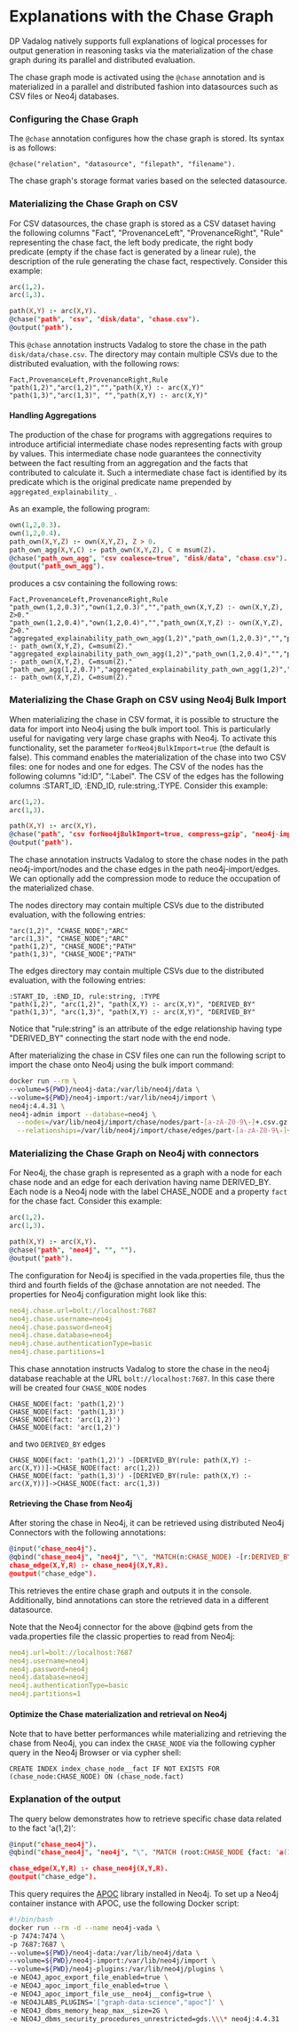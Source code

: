 # Explanations with the Chase Graph

DP Vadalog natively supports full explanations of logical processes for output
generation in reasoning tasks via the materialization of the chase graph during
its parallel and distributed evaluation.

The chase graph mode is activated using the `@chase` annotation and is
materialized in a parallel and distributed fashion into datasources such as CSV
files or Neo4j databases.

### Configuring the Chase Graph

The `@chase` annotation configures how the chase graph is stored. Its syntax is
as follows:

```
@chase("relation", "datasource", "filepath", "filename").
```

The chase graph's storage format varies based on the selected datasource.

### Materializing the Chase Graph on CSV

For CSV datasources, the chase graph is stored as a CSV dataset having the
following columns "Fact", "ProvenanceLeft", "ProvenanceRight", "Rule"
representing the chase fact, the left body predicate, the right body predicate
(empty if the chase fact is generated by a linear rule), the description of the
rule generating the chase fact, respectively. Consider this example:

```prolog showLineNumbers {5}
arc(1,2).
arc(1,3).

path(X,Y) :- arc(X,Y).
@chase("path", "csv", "disk/data", "chase.csv").
@output("path").
```

This `@chase` annotation instructs Vadalog to store the chase in the path
`disk/data/chase.csv`. The directory may contain multiple CSVs due to the
distributed evaluation, with the following rows:

```csv title="Chase graph at: disk/data/chase.csv" showLineNumbers
Fact,ProvenanceLeft,ProvenanceRight,Rule
"path(1,2)","arc(1,2)","","path(X,Y) :- arc(X,Y)"
"path(1,3)","arc(1,3)", "","path(X,Y) :- arc(X,Y)"
```

#### Handling Aggregations

The production of the chase for programs with aggregations requires to introduce
artificial intermediate chase nodes representing facts with group by values.
This intermediate chase node guarantees the connectivity between the fact
resulting from an aggregation and the facts that contributed to calculate it.
Such a intermediate chase fact is identified by its predicate which is the
original predicate name prepended by `aggregated_explainability_` .

As an example, the following program:

```prolog showLineNumbers
own(1,2,0.3).
own(1,2,0.4).
path_own(X,Y,Z) :- own(X,Y,Z), Z > 0.
path_own_agg(X,Y,C) :- path_own(X,Y,Z), C = msum(Z).
@chase("path_own_agg", "csv coalesce=true", "disk/data", "chase.csv").
@output("path_own_agg").
```

produces a csv containing the following rows:

```csv title="Chase graph at: disk/data/chase.csv" showLineNumbers
Fact,ProvenanceLeft,ProvenanceRight,Rule
"path_own(1,2,0.3)","own(1,2,0.3)","","path_own(X,Y,Z) :- own(X,Y,Z), Z>0."
"path_own(1,2,0.4)","own(1,2,0.4)","","path_own(X,Y,Z) :- own(X,Y,Z), Z>0."
"aggregated_explainability_path_own_agg(1,2)","path_own(1,2,0.3)","","path_own_agg(X,Y,C) :- path_own(X,Y,Z), C=msum(Z)."
"aggregated_explainability_path_own_agg(1,2)","path_own(1,2,0.4)","","path_own_agg(X,Y,C) :- path_own(X,Y,Z), C=msum(Z)."
"path_own_agg(1,2,0.7)","aggregated_explainability_path_own_agg(1,2)","","path_own_agg(X,Y,C) :- path_own(X,Y,Z), C=msum(Z)."
```

### Materializing the Chase Graph on CSV using Neo4j Bulk Import

When materializing the chase in CSV format, it is possible to structure the data
for import into Neo4j using the bulk import tool. This is particularly useful
for navigating very large chase graphs with Neo4j. To activate this
functionality, set the parameter `forNeo4jBulkImport=true` (the default is
false). This command enables the materialization of the chase into two CSV
files: one for nodes and one for edges. The CSV of the nodes has the following
columns "id:ID", ":Label". The CSV of the edges has the following columns
:START_ID, :END_ID, rule:string,:TYPE. Consider this example:

```prolog showLineNumbers
arc(1,2).
arc(1,3).

path(X,Y) :- arc(X,Y).
@chase("path", "csv forNeo4jBulkImport=true, compress=gzip", "neo4j-import", "chase").
@output("path").
```

The chase annotation instructs Vadalog to store the chase nodes in the path
neo4j-import/nodes and the chase edges in the path neo4j-import/edges. We can
optionally add the compression mode to reduce the occupation of the materialized
chase.

The nodes directory may contain multiple CSVs due to the distributed evaluation,
with the following entries:

```csv title="Chase graph at: neo4j-import/chase/nodes/part-0.csv" showLineNumbers
"arc(1,2)", "CHASE_NODE";"ARC"
"arc(1,3)", "CHASE_NODE";"ARC"
"path(1,2)", "CHASE_NODE";"PATH"
"path(1,3)", "CHASE_NODE";"PATH"
```

The edges directory may contain multiple CSVs due to the distributed evaluation,
with the following entries:

```csv title="Chase graph at: neo4j-import/chase/edges/part-0.csv" showLineNumbers
:START_ID, :END_ID, rule:string, :TYPE
"path(1,2)", "arc(1,2)", "path(X,Y) :- arc(X,Y)", "DERIVED_BY"
"path(1,3)", "arc(1,3)", "path(X,Y) :- arc(X,Y)", "DERIVED_BY"
```

Notice that "rule:string" is an attribute of the edge relationship having type
"DERIVED_BY" connecting the start node with the end node.

After materializing the chase in CSV files one can run the following script to
import the chase onto Neo4j using the bulk import command:

```bash showLineNumbers
docker run --rm \
--volume=${PWD}/neo4j-data:/var/lib/neo4j/data \
--volume=${PWD}/neo4j-import:/var/lib/neo4j/import \
neo4j:4.4.31 \
neo4j-admin import --database=neo4j \
  --nodes=/var/lib/neo4j/import/chase/nodes/part-[a-zA-Z0-9\-]+.csv.gz \
  --relationships=/var/lib/neo4j/import/chase/edges/part-[a-zA-Z0-9\-]+.csv.gz
```

### Materializing the Chase Graph on Neo4j with connectors

For Neo4j, the chase graph is represented as a graph with a node for each chase
node and an edge for each derivation having name DERIVED_BY. Each node is a
Neo4j node with the label CHASE_NODE and a property `fact` for the chase fact.
Consider this example:

```prolog showLineNumbers
arc(1,2).
arc(1,3).

path(X,Y) :- arc(X,Y).
@chase("path", "neo4j", "", "").
@output("path").
```

The configuration for Neo4j is specified in the vada.properties file, thus the
third and fourth fields of the @chase annotation are not needed. The properties
for Neo4j configuration might look like this:

```yaml
neo4j.chase.url=bolt://localhost:7687
neo4j.chase.username=neo4j
neo4j.chase.password=neo4j
neo4j.chase.database=neo4j
neo4j.chase.authenticationType=basic
neo4j.chase.partitions=1
```

This chase annotation instructs Vadalog to store the chase in the neo4j database
reachable at the URL `bolt://localhost:7687`. In this case there will be created
four `CHASE_NODE` nodes

```cypher
CHASE_NODE(fact: 'path(1,2)')
CHASE_NODE(fact: 'path(1,3)')
CHASE_NODE(fact: 'arc(1,2)')
CHASE_NODE(fact: 'arc(1,2)')
```

and two `DERIVED_BY` edges

```cypher
CHASE_NODE(fact: 'path(1,2)') -[DERIVED_BY(rule: path(X,Y) :- arc(X,Y))]->CHASE_NODE(fact: arc(1,2))
CHASE_NODE(fact: 'path(1,3)') -[DERIVED_BY(rule: path(X,Y) :- arc(X,Y))]->CHASE_NODE(fact: arc(1,3))
```

#### Retrieving the Chase from Neo4j

After storing the chase in Neo4j, it can be retrieved using distributed Neo4j
Connectors with the following annotations:

```prolog showLineNumbers
@input("chase_neo4j").
@qbind("chase_neo4j", "neo4j", "\", "MATCH(n:CHASE_NODE) -[r:DERIVED_BY]->(m:CHASE_NODE) RETURN n.fact, m.fact, r.rule").
chase_edge(X,Y,R) :- chase_neo4j(X,Y,R).
@output("chase_edge").
```

This retrieves the entire chase graph and outputs it in the console.
Additionally, bind annotations can store the retrieved data in a different
datasource.

Note that the Neo4j connector for the above @qbind gets from the vada.properties
file the classic properties to read from Neo4j:

```yaml
neo4j.url=bolt://localhost:7687
neo4j.username=neo4j
neo4j.password=neo4j
neo4j.database=neo4j
neo4j.authenticationType=basic
neo4j.partitions=1
```

#### Optimize the Chase materialization and retrieval on Neo4j

Note that to have better performances while materializing and retrieving the
chase from Neo4j, you can index the `CHASE_NODE` via the following cypher query
in the Neo4j Browser or via cypher shell:

```cypher
CREATE INDEX index_chase_node__fact IF NOT EXISTS FOR (chase_node:CHASE_NODE) ON (chase_node.fact)
```

### Explanation of the output

The query below demonstrates how to retrieve specific chase data related to the
fact 'a(1,2)':

```prolog showLineNumbers
@input("chase_neo4j").
@qbind("chase_neo4j", "neo4j", "\", "MATCH (root:CHASE_NODE {fact: 'a(1,2)' }) CALL apoc.path.subgraphNodes(root, {relationshipFilter: 'DERIVED_BY>', limit: 1000}) YIELD node MATCH (node)-[r]->(m) RETURN node.fact, m.fact, r.rule").

chase_edge(X,Y,R) :- chase_neo4j(X,Y,R).
@output("chase_edge").
```

This query requires the [APOC](https://neo4j.com/labs/apoc/) library installed
in Neo4j. To set up a Neo4j container instance with APOC, use the following
Docker script:

```bash
#!/bin/bash
docker run --rm -d --name neo4j-vada \
-p 7474:7474 \
-p 7687:7687 \
--volume=${PWD}/neo4j-data:/var/lib/neo4j/data \
--volume=${PWD}/neo4j-import:/var/lib/neo4j/import \
--volume=${PWD}/neo4j-plugins:/var/lib/neo4j/plugins \
-e NEO4J_apoc_export_file_enabled=true \
-e NEO4J_apoc_import_file_enabled=true \
-e NEO4J_apoc_import_file_use__neo4j__config=true \
-e NEO4JLABS_PLUGINS='["graph-data-science","apoc"]' \
-e NEO4J_dbms_memory_heap_max__size=2G \
-e NEO4J_dbms_security_procedures_unrestricted=gds.\\\* neo4j:4.4.31
```
